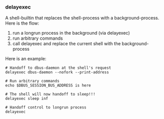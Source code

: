 ### delayexec

A shell-builtin that replaces the shell-process with a background-process.
Here is the flow:

1. run a longrun process in the background (via delayexec)
2. run arbitrary commands
3. call delayexec and replace the current shell with the background-process

Here is an example:

    # Handoff to dbus-daemon at the shell's request
    delayexec dbus-daemon --nofork --print-address

    # Run arbitrary commands
    echo $DBUS_SESSION_BUS_ADDRESS is here

    # The shell will now handoff to sleep!!!
    delayexec sleep inf

    # Handoff control to longrun process
    delayexec

